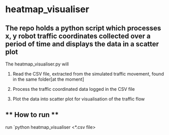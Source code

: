 # heatmap_visualiser

## The repo holds a python script which processes x, y robot traffic coordinates collected over a  period of time and displays the data in a scatter plot

The heatmap_visualiser.py will

1) Read the CSV file, extracted from the simulated traffic movement, found in the same folder[at the moment]

2) Process the traffic coordinated data logged in the CSV file

3) Plot the data into scatter plot for visualisation of the traffic flow

##  ** How to run **

run `python heatmap_visualiser <*.csv file>
